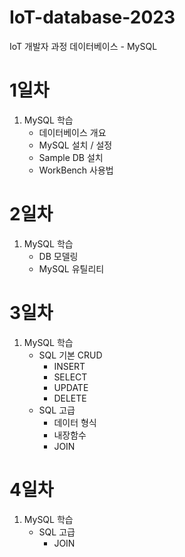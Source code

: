 # IoT-database-2023
IoT 개발자 과정 데이터베이스 - MySQL

# 1일차
1. MySQL 학습
    - 데이터베이스 개요
    - MySQL 설치 / 설정
    - Sample DB 설치
    - WorkBench 사용법

# 2일차
1. MySQL 학습
    - DB 모델링
    -  MySQL 유틸리티

# 3일차
1. MySQL 학습
    - SQL 기본 CRUD
        - INSERT
        - SELECT
        - UPDATE
        - DELETE
    - SQL 고급
        - 데이터 형식
        - 내장함수
        - JOIN

# 4일차
1. MySQL 학습
    - SQL 고급
        - JOIN
        